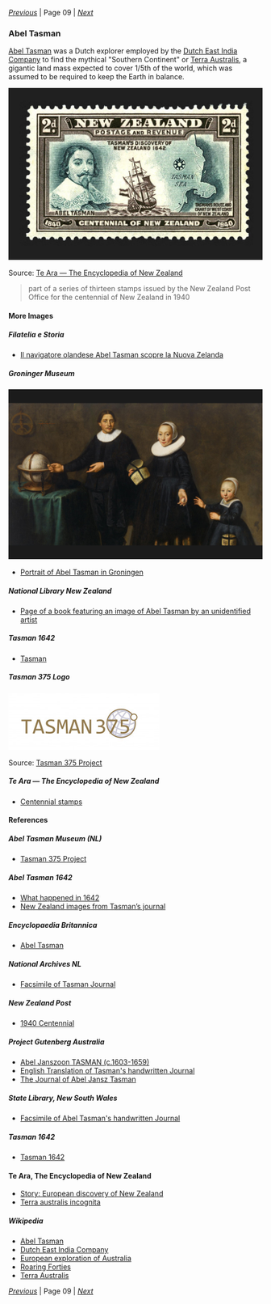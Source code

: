 *[Previous](../p08-kupe/)* | Page 09 | *[Next](../p10-matawhaorua/)*
### Abel Tasman

[Abel Tasman][TASMAN] was a Dutch explorer employed by the
[Dutch East India Company][VOC] to find the mythical
"Southern Continent" or [Terra Australis][TERRA_AUSTRALIS],
a gigantic land mass expected to cover 1/5th of the world,
which was assumed to be required to keep the Earth in balance.

![Tasman's Discovery of New Zealand, Centennial of New Zealand Stamp, 1940](pictures/148x100-WxHmm-abel-tasman.jpg)

Source: [Te Ara — The Encyclopedia of New Zealand](https://teara.govt.nz/en/zoomify/43023/centennial-stamps)

> part of a series of thirteen stamps issued by the New Zealand Post Office
> for the centennial of New Zealand in 1940

#### More Images

##### Filatelia e Storia

* [Il navigatore olandese Abel Tasman scopre la Nuova Zelanda](https://filateliaestoria.weebly.com/trivial/il-navigatore-olandese-abel-tasman-scopre-la-nuova-zelanda)

##### Groninger Museum

![Jacob Gerritsz Cuyp, Portrait of Abel Tasman, his wife and daughter c.1637, National Gallery of Australia, Canberra](pictures/15x10cm-abel-tasman-wife-and-daughter.jpg)

* [Portrait of Abel Tasman in Groningen](https://www.groningermuseum.nl/en/art/exhibitions/portrait-abel-tasman-comes-home-groningen)

##### National Library New Zealand

* [Page of a book featuring an image of Abel Tasman by an unidentified artist](https://natlib.govt.nz/records/23244422?search%5Bi%5D%5Busage%5D=Unknown&search%5Bil%5D%5Bsubject%5D=Tasman%2C+Abel+Janszoon%2C+1603%3F-1659%3F&search%5Bpath%5D=photos)

##### Tasman 1642

* [Tasman](http://tasman1642.com.au/#tasman)

##### Tasman 375 Logo

![Tasman 375 Logo](pictures/tasman375.jpg)

Source: [Tasman 375 Project](https://tasman375.groningen.nl/en/over-tasman-375)

##### Te Ara — The Encyclopedia of New Zealand

* [Centennial stamps](https://teara.govt.nz/en/zoomify/43023/centennial-stamps)

#### References

##### Abel Tasman Museum (NL)

* [Tasman 375 Project](https://tasman375.groningen.nl/en/over-tasman-375)

##### Abel Tasman 1642

* [What happened in 1642](http://abeltasman.org.nz/what-happened-in-1642/)
* [New Zealand images from Tasman’s journal](http://abeltasman.org.nz/images/)

##### Encyclopaedia Britannica

* [Abel Tasman](https://www.britannica.com/biography/Abel-Tasman)

##### National Archives NL

* [Facsimile of Tasman Journal](https://www.nationaalarchief.nl/en/research/archive/1.11.01.01/inventory?inventarisnr=121&activeTab=gahetnascans)

##### New Zealand Post

* [1940 Centennial](https://stamps.nzpost.co.nz/new-zealand/1940/centennial)

##### Project Gutenberg Australia

* [Abel Janszoon TASMAN (c.1603-1659)](http://gutenberg.net.au/pages/tasman.html)
* [English Translation of Tasman's handwritten Journal](http://gutenberg.net.au/ebooks06/0600571h.html#journal)
* [The Journal of Abel Jansz Tasman](http://gutenberg.net.au/ebooks04/0400771.txt)

##### State Library, New South Wales

* [Facsimile of Abel Tasman's handwritten Journal](http://archival.sl.nsw.gov.au/Details/archive/110320645)

##### Tasman 1642

* [Tasman 1642](http://tasman1642.com.au/)

#### Te Ara, The Encyclopedia of New Zealand

* [Story: European discovery of New Zealand](https://teara.govt.nz/en/european-discovery-of-new-zealand)
* [Terra australis incognita](https://teara.govt.nz/en/zoomify/1403/terra-australis-incognita)

##### Wikipedia

* [Abel Tasman][TASMAN]
* [Dutch East India Company][VOC]
* [European exploration of Australia](https://en.wikipedia.org/wiki/European_exploration_of_Australia)
* [Roaring Forties][ROARING40s]
* [Terra Australis][TERRA_AUSTRALIS]

[GIANTS]: https://tasman375.groningen.nl/en/reisverslagen/wonen-hier-reuzen
[MORE_LAND]: http://sixboats.co.nz/more-land/
[ROARING40s]: https://en.wikipedia.org/wiki/Roaring_Forties
[TASMAN]: https://en.wikipedia.org/wiki/Abel_Tasman
[TASMAN_SHIPS]: http://abeltasman.org.nz/articles-research/heemskerck-zeehaen/
[TERRA_AUSTRALIS]: https://en.wikipedia.org/wiki/Terra_Australis
[VOC]: https://en.wikipedia.org/wiki/Dutch_East_India_Company

*[Previous](../p08-kupe/)* | Page 09 | *[Next](../p10-matawhaorua/)*
